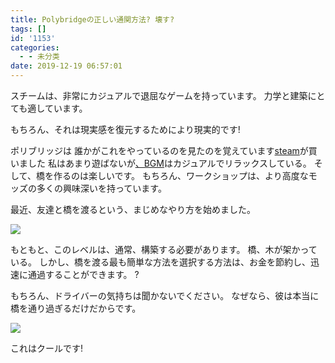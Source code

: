 ```yaml
---
title: Polybridgeの正しい通関方法? 壊す?
tags: []
id: '1153'
categories:
  - - 未分类
date: 2019-12-19 06:57:01
---
```


スチームは、非常にカジュアルで退屈なゲームを持っています。 力学と建築にとても適しています。

もちろん、それは現実感を復元するためにより現実的です!

ポリブリッジは 誰かがこれをやっているのを見たのを覚えています[steam](https://store.steampowered.com/app/367450/Poly_Bridge/)が買いました 私はあまり遊ばないが[、BGM](https://music.163.com/#/album?id=34780529)はカジュアルでリラックスしている。 そして、橋を作るのは楽しいです。 もちろん、ワークショップは、より高度なモッズの多くの興味深いを持っています。

最近、友達と橋を渡るという、まじめなやり方を始めました。

![](https://cdn2.jioushan.top/LightPicture/2022/03/bb3e933e735a5ac4.gif)

もともと、このレベルは、通常、構築する必要があります。 橋、木が架かっている。 しかし、橋を渡る最も簡単な方法を選択する方法は、お金を節約し、迅速に通過することができます。 ?

もちろん、ドライバーの気持ちは聞かないでください。 なぜなら、彼は本当に橋を通り過ぎるだけだからです。

![](https://cdn2.jioushan.top/LightPicture/2022/03/d6fd314f53d43e63.png)

これはクールです!